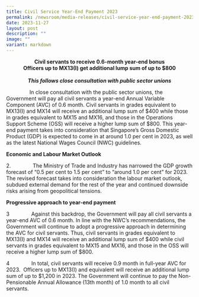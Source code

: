```yaml
---
title: Civil Service Year‑End Payment 2023
permalink: /newsroom/media-releases/civil-service-year-end-payment-2023/
date: 2023-11-27
layout: post
description: ""
image: ""
variant: markdown
---
```

<p style="text-align:center"><strong> Civil servants to receive 0.6-month year-end bonus<br> Officers up to MX13(I) get additional lump sum of up to $800<br><br><i>This follows close consultation with public sector unions</i></strong></p>

  &nbsp;&nbsp;&nbsp;&nbsp;&nbsp;&nbsp;&nbsp;&nbsp;&nbsp;  &nbsp;&nbsp;&nbsp; &nbsp; In close consultation with the public sector unions, the Government will pay all civil servants a year-end Annual Variable Component (AVC) of 0.6 month. Civil servants in grades equivalent to MX13(I) and MX14 will receive an additional lump sum of $400 while those in grades equivalent to MX15 and MX16, and those in the Operations Support Scheme (OSS) will receive a higher lump sum of $800. This year-end payment takes into consideration that Singapore’s Gross Domestic Product (GDP) is expected to come in at around 1.0 per cent in 2023, as well as the latest National Wages Council (NWC) guidelines.<br>

<b>Economic and Labour Market Outlook</b><br>

2.&nbsp;&nbsp;&nbsp;&nbsp;&nbsp;&nbsp;&nbsp;&nbsp;&nbsp;&nbsp;&nbsp;&nbsp;&nbsp;&nbsp; The Ministry of Trade and Industry has narrowed the GDP growth forecast of “0.5 per cent to 1.5 per cent” to “around 1.0 per cent” for 2023. The revised forecast takes into consideration the labour market outlook, subdued external demand for the rest of the year and continued downside risks arising from geopolitical tensions.<br>

<b>Progressive approach to year-end payment</b><br>

3&nbsp;&nbsp;&nbsp;&nbsp;&nbsp;&nbsp;&nbsp;&nbsp;&nbsp;&nbsp;&nbsp;&nbsp;&nbsp;&nbsp; Against this backdrop, the Government will pay all civil servants a year-end AVC of 0.6 month. In line with the NWC’s recommendations, the Government will continue to adopt a progressive approach in determining the AVC for civil servants. Thus, civil servants in grades equivalent to MX13(I) and MX14 will receive an additional lump sum of $400 while civil servants in grades equivalent to MX15 and MX16, and those in the OSS will receive a higher lump sum of $800.<br>

4&nbsp;&nbsp;&nbsp;&nbsp;&nbsp;&nbsp;&nbsp;&nbsp;&nbsp;&nbsp;&nbsp;&nbsp;&nbsp;&nbsp; In total, civil servants will receive 0.9 month in full-year AVC for 2023.&nbsp; Officers up to MX13(I) and equivalent will receive an additional lump sum of up to $1,200 in 2023. The Government will continue to pay the Non-Pensionable Annual Allowance (13th month) of 1.0 month to all civil servants.<br>